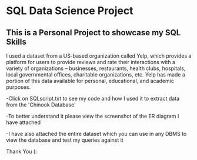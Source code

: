 # SQL Data Science Project
## This is a Personal Project to showcase my SQL Skills 

I used a dataset from a US-based organization called Yelp, which provides a platform for users to provide reviews and rate their interactions with a variety of organizations – businesses, restaurants, health clubs, hospitals, local governmental offices, charitable organizations, etc. Yelp has made a portion of this data available for personal, educational, and academic purposes.

-Click on SQLscript.txt to see my code and how I used it to extract data from the 'Chinook Database'

-To better understand it please view the screenshot of the ER diagram I have attached

-I have also attached the entire dataset which you can use in any DBMS to view the database and test my queries against it

Thank You (:
